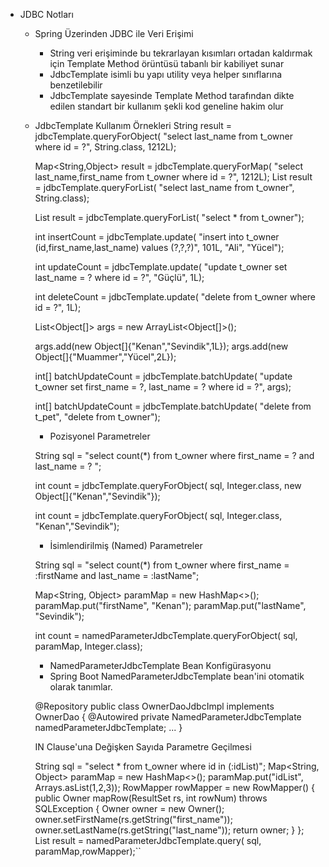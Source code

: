 * JDBC Notları
    * Spring Üzerinden JDBC ile Veri Erişimi
        - String veri erişiminde bu tekrarlayan kısımları
        ortadan kaldırmak için Template Method
        örüntüsü tabanlı bir kabiliyet sunar
        - JdbcTemplate isimli bu yapı utility veya helper
        sınıflarına benzetilebilir
        - JdbcTemplate sayesinde Template Method
        tarafından dikte edilen standart bir kullanım şekli kod geneline hakim olur
 
    * JdbcTemplate Kullanım Örnekleri
        String result = jdbcTemplate.queryForObject(
        "select last_name from t_owner where id = ?",
        String.class, 1212L);
 
        Map<String,Object> result = jdbcTemplate.queryForMap(
        "select last_name,first_name from t_owner where id = ?",
        1212L);
        List<String> result = jdbcTemplate.queryForList(
        "select last_name from t_owner", String.class);
 
        List<Map> result = jdbcTemplate.queryForList(
        "select * from t_owner");
 
        int insertCount = jdbcTemplate.update(
        "insert into t_owner (id,first_name,last_name) values (?,?,?)", 101L,
        "Ali", "Yücel");
 
        int updateCount = jdbcTemplate.update(
        "update t_owner set last_name = ? where id = ?", "Güçlü", 1L);
 
        int deleteCount = jdbcTemplate.update(
         "delete from t_owner where id = ?", 1L);
 
        List<Object[]> args = new ArrayList<Object[]>();
 
        args.add(new Object[]{"Kenan","Sevindik",1L});
        args.add(new Object[]{"Muammer","Yücel",2L});
 
        int[] batchUpdateCount = jdbcTemplate.batchUpdate(
        "update t_owner set first_name = ?, last_name = ? where id = ?",
        args);
 
        int[] batchUpdateCount = jdbcTemplate.batchUpdate(
        "delete from t_pet",
        "delete from t_owner");
 
        * Pozisyonel Parametreler
 
        String sql = "select count(*) from t_owner where first_name = ? and
        last_name = ? ";
 
        int count = jdbcTemplate.queryForObject(
        sql, Integer.class, new Object[]{"Kenan","Sevindik"});
 
        int count = jdbcTemplate.queryForObject(
        sql, Integer.class, "Kenan","Sevindik");
 
        * İsimlendirilmiş (Named) Parametreler
 
        String sql = "select count(*) from t_owner where
        first_name = :firstName and last_name = :lastName";
 
        Map<String, Object> paramMap = new HashMap<>();
        paramMap.put("firstName", "Kenan");
        paramMap.put("lastName", "Sevindik");
 
        int count = namedParameterJdbcTemplate.queryForObject(
        sql, paramMap, Integer.class);
 
        * NamedParameterJdbcTemplate Bean Konfigürasyonu
        - Spring Boot NamedParameterJdbcTemplate bean'ini
          otomatik olarak tanımlar.
 
        @Repository
        public class OwnerDaoJdbcImpl implements OwnerDao {
        @Autowired
        private NamedParameterJdbcTemplate namedParameterJdbcTemplate;
        ...
        }
 
        IN Clause'una Değişken Sayıda Parametre Geçilmesi
 
        String sql = "select * from t_owner where id in (:idList)";
        Map<String, Object> paramMap = new HashMap<>();
        paramMap.put("idList", Arrays.asList(1,2,3));
        RowMapper<Owner> rowMapper = new RowMapper<Owner>() {
            public Owner mapRow(ResultSet rs, int rowNum) throws SQLException {
                Owner owner = new Owner();
                owner.setFirstName(rs.getString("first_name"));
                owner.setLastName(rs.getString("last_name"));
                return owner;
            }
        };
        List<Owner> result = namedParameterJdbcTemplate.query(
        sql, paramMap,rowMapper);``